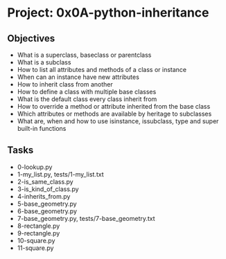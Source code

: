 # Project: 0x0A-python-inheritance

## Objectives

+ What is a superclass, baseclass or parentclass
+ What is a subclass
+ How to list all attributes and methods of a class or instance
+ When can an instance have new attributes
+ How to inherit class from another
+ How to define a class with multiple base classes
+ What is the default class every class inherit from
+ How to override a method or attribute inherited from the base class
+ Which attributes or methods are available by heritage to subclasses
+ What are, when and how to use isinstance, issubclass, type and super built-in functions

## Tasks

+ 0-lookup.py
+ 1-my_list.py, tests/1-my_list.txt
+ 2-is_same_class.py
+ 3-is_kind_of_class.py
+ 4-inherits_from.py
+ 5-base_geometry.py
+ 6-base_geometry.py
+ 7-base_geometry.py, tests/7-base_geometry.txt
+ 8-rectangle.py
+ 9-rectangle.py
+ 10-square.py
+ 11-square.py
